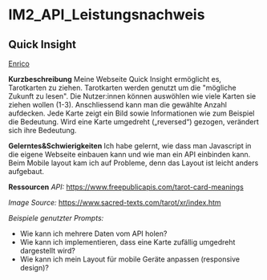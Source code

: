 # IM2_API_Leistungsnachweis
## Quick Insight
[Enrico](https://quickinsight.enrico-fusaro.ch/)

**Kurzbeschreibung**
Meine Webseite Quick Insight ermöglicht es, Tarotkarten zu ziehen. Tarotkarten werden genutzt um die "mögliche Zukunft zu lesen".
Die Nutzer:innen können auswöhlen wie viele Karten sie ziehen wollen (1-3). Anschliessend kann man die gewählte Anzahl aufdecken. Jede Karte zeigt ein Bild sowie Informationen wie zum Beispiel die Bedeutung. Wird eine Karte umgedreht („reversed“) gezogen, verändert sich ihre Bedeutung.

**Gelerntes&Schwierigkeiten**
Ich habe gelernt, wie dass man Javascript in die eigene Webseite einbauen kann und wie man ein API einbinden kann.
Beim Mobile layout kam ich auf Probleme, denn das Layout ist leicht anders aufgebaut.

**Ressourcen**
*API:*
https://www.freepublicapis.com/tarot-card-meanings

*Image Source:*
https://www.sacred-texts.com/tarot/xr/index.htm

*Beispiele genutzter Prompts:*
- Wie kann ich mehrere Daten vom API holen?
- Wie kann ich implementieren, dass eine Karte zufällig umgedreht dargestellt wird?
- Wie kann ich mein Layout für mobile Geräte anpassen (responsive design)?